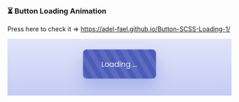 
### ⏳ Button Loading Animation

Press here to check it => https://adel-fael.github.io/Button-SCSS-Loading-1/

![preview img](/preview.png)
